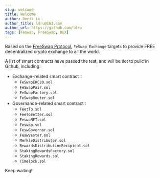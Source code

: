 ```yaml
---
slug: welcome
title: Welcome
author: Derik Lu
author_title: ldru@163.com
author_url: https://github.com/ldru
tags: [Feswap, FreeSwap, DEX]
---
```


Based on the [FreeSwap Protocol](https://www.feswap.io/docs/FreeSwap/abstract), `FeSwap Exchange` targets to provide FREE decentralized crypto exchange to all the world. 

A list of smart contracts have passed the test, and will be set to pulic in Github, including:
- Exchange-related smart contract：
    - `FeSwapERC20.sol`
    - `FeSwapPair.sol`  
    - `FeSwapFactory.sol`
    - `FeSwapRouter.sol` 
- Governance-related smart contract：
    - `FeetTo.sol`  
    - `FeeToSetter.sol`
    - `FeswaNFT.sol`
    - `Feswap.sol`
    - `FeswGovernor.sol`
    - `FeswVester.sol`
    - `MerkleDistributor.sol`
    - `RewardsDistributionRecipient.sol`
    - `StakingRewardsFactory.sol`
    - `StakingRewards.sol`
    - `Timelock.sol`

Keep waiting!